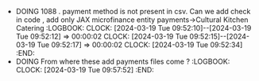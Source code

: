- DOING 1088 . payment method is not present in csv. Can we add check in code , add only JAX microfinance entity payments->Cultural Kitchen Catering
  :LOGBOOK:
  CLOCK: [2024-03-19 Tue 09:52:10]--[2024-03-19 Tue 09:52:12] =>  00:00:02
  CLOCK: [2024-03-19 Tue 09:52:15]--[2024-03-19 Tue 09:52:17] =>  00:00:02
  CLOCK: [2024-03-19 Tue 09:52:34]
  :END:
- DOING From where these add payments files come ?
  :LOGBOOK:
  CLOCK: [2024-03-19 Tue 09:57:52]
  :END: